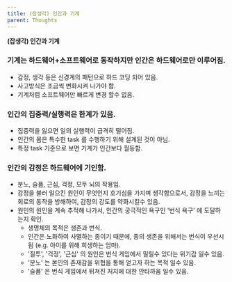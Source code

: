 ```yaml
---
title: (잡생각) 인간과 기계
parent: Thoughts
---
```


**(잡생각) 인간과 기계**

### 기계는 하드웨어+소프트웨어로 동작하지만 인간은 하드웨어로만 이루어짐.
- 감정, 생각 등은 신경계의 패턴으로 하드 코딩 되어 있음.
- 사고방식은 조금씩 변화시켜 나가야 함.
- 기계처럼 소프트웨어만 빠르게 변경 할수 없음.

### 인간의 집중력/실행력은 한계가 있음.
- 집중력을 잃으면 일의 실행력이 급격히 떨어짐.
- 인간의 몸은 특수한 task 를 수행하기 위해 설계된 것이 아님.
- 특정 task 기준으로 보면 기계가 인간보다 월등함.

### 인간의 감정은 하드웨어에 기인함.
- 분노, 슬픔, 근심, 걱정, 모두 뇌의 작용임.
- 감정을 불러 일으킨 원인이 무엇인지 호기심을 가지며 생각함으로서, 감정을 느끼는 회로의 동작을 방해하여, 감정의 강도를 약화시킬수 있음.
- 원인의 원인을 계속 추적해 나가서, 인간의 궁극적인 욕구인 '번식 욕구' 에 도달하는지 확인.
   - 생명체의 목적은 생존과 번식.
   - 인간은 노화하여 사멸하는 종이기 때문에, 종의 생존을 위해서는 번식이 우선시됨 (e.g. 아이를 위해 희생하는 엄마).
   - '질투', '걱정', '근심' 의 원인은 번식 게임에서 밀릴수 있다는 위기감 일수 있음.
   - '분노' 는 본인의 존재감을 위협을 통해 얻고자 하는 목적 일수 있음.
   - '슬픔' 은 번식 게임에서 뒤쳐진 처지에 대한 안타까움 일수 있음.
